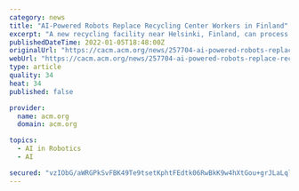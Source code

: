```yaml
---
category: news
title: "AI-Powered Robots Replace Recycling Center Workers in Finland"
excerpt: "A new recycling facility near Helsinki, Finland, can process as much as 120,000 metric tons of construction waste per year with the help of robots."
publishedDateTime: 2022-01-05T18:48:00Z
originalUrl: "https://cacm.acm.org/news/257704-ai-powered-robots-replace-recycling-center-workers-in-finland"
webUrl: "https://cacm.acm.org/news/257704-ai-powered-robots-replace-recycling-center-workers-in-finland"
type: article
quality: 34
heat: 34
published: false

provider:
  name: acm.org
  domain: acm.org

topics:
  - AI in Robotics
  - AI

secured: "vzIObG/aWRGPkSvFBK49Te9tsetKphtFEdtk06RwBkK9w4hXtGou+grJLaLql3ADQiuJFlXG5WswHVZ0NYRXjH+iFN2kZ/GC+DAOwyzEKd2GRIwwnHGDVwTFn0lC4oFvDGlQRP3v2eCS8oPwhKL1bVodqnlSSqYClFLvq/eA0RDGWKJWD3gBrJut3mG1/PND/s1ZxrDrGOvsL8WFmOjyMAOtTmsvLGI/l9aFllPYvI8gHr2ek7coLbVDqjq5gBbjGDoyU3sGFKbU+ZM23hmXf5/5cY2oaWTypi/oHvw9A5RqLrQ1/6tz3YSeVCGIjZU4Qunh9Is9pXagrT8Hhf9DSJ9FectNypd/zZieuN0lj84=;o0ProcUaAP+iH0ZDHA6j8A=="
---
```


